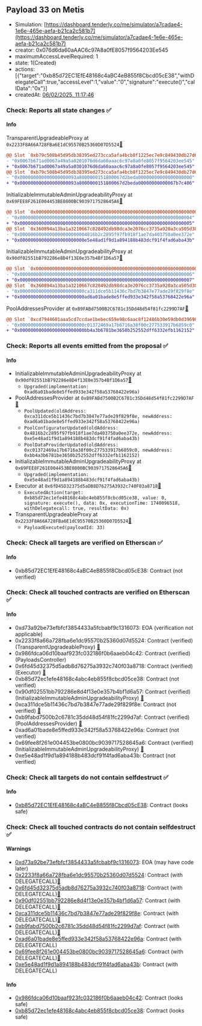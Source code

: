 ## Payload 33 on Metis

- Simulation: [https://dashboard.tenderly.co/me/simulator/a7cadae4-1e6e-465e-aefa-b21ca2c581b7](https://dashboard.tenderly.co/me/simulator/a7cadae4-1e6e-465e-aefa-b21ca2c581b7)
- creator: 0x076d6da60aAAC6c97A8a0fE8057f9564203Ee545
- maximumAccessLevelRequired: 1
- state: 1(Created)
- actions: [{"target":"0xb85d72EC1EfE48168c4aBC4eB855f8Cbcd05cE38","withDelegateCall":true,"accessLevel":1,"value":"0","signature":"execute()","callData":"0x"}]
- createdAt: [06/02/2025, 11:17:46](https://explorer.metis.io/tx/0x5ff58a6d8a2237ab350da47ffd3a0de54151a5fe6b93ba999962210876b02728)

### Check: Reports all state changes :white_check_mark:

#### Info


TransparentUpgradeableProxy at `0x2233F8A66A728FBa6E1dC95570B25360D07D5524`[:ghost:](https://github.com/bgd-labs/aave-address-book "GovernanceV3Metis.PAYLOADS_CONTROLLER")
```diff
@@ Slot `0xb79c508b45d95db38395ed273cca5afa4bcb8f1225ec7e9c849430db27d6f0fe` @@
- "0x0067b671ad0067a49a5a0201076d6da60aaac6c97a8a0fe8057f9564203ee545"
+ "0x0067b671ad0067a49a5a0301076d6da60aaac6c97a8a0fe8057f9564203ee545"
@@ Slot `0xb79c508b45d95db38395ed273cca5afa4bcb8f1225ec7e9c849430db27d6f0ff` @@
- "0x000000000000000000093a8000000151800067d2beda00000000000000000000"
+ "0x000000000000000000093a8000000151800067d2beda00000000000067b7c406"
```

InitializableImmutableAdminUpgradeabilityProxy at `0x69FEE8F261E004453BE0800BC9039717528645A6`[:ghost:](https://github.com/bgd-labs/aave-address-book "AaveV3Metis.POOL_CONFIGURATOR")
```diff
@@ Slot `0x0000000000000000000000000000000000000000000000000000000000000000` @@
- "0x0000000000000000000000000000000000000000000000000000000000000004"
+ "0x0000000000000000000000000000000000000000000000000000000000000005"
@@ Slot `0x360894a13ba1a3210667c828492db98dca3e2076cc3735a920a3ca505d382bbc` @@
- "0x0000000000000000000000004816b2c2895f97fb918f1ae7da403750a0ee372e"
+ "0x000000000000000000000000e5e48ad1f9d1a894188b483dcf91f4fad6aba43b"
```

InitializableImmutableAdminUpgradeabilityProxy at `0x90df02551bB792286e8D4f13E0e357b4Bf1D6a57`[:ghost:](https://github.com/bgd-labs/aave-address-book "AaveV3Metis.POOL")
```diff
@@ Slot `0x0000000000000000000000000000000000000000000000000000000000000000` @@
- "0x0000000000000000000000000000000000000000000000000000000000000006"
+ "0x0000000000000000000000000000000000000000000000000000000000000007"
@@ Slot `0x360894a13ba1a3210667c828492db98dca3e2076cc3735a920a3ca505d382bbc` @@
- "0x000000000000000000000000ca311dce5b11436c7bd7b3847e77ade29f829f8e"
+ "0x000000000000000000000000ad6a01bade8e5ffed933e342f58a53768422e96a"
```

PoolAddressesProvider at `0xB9FABd7500B2C6781c35Dd48d54f81fc2299D7AF`[:ghost:](https://github.com/bgd-labs/aave-address-book "AaveV3Metis.POOL_ADDRESSES_PROVIDER")
```diff
@@ Slot `0xcd7944601aaa5cd7ccdae1bebec659e98c6aac8f12486b30e59db0d39698051f` @@
- "0x000000000000000000000000c01372469a17b6716a38f00c277533917b6859c0"
+ "0x000000000000000000000000bb4a3b6781be3650b252552dff6332efb1162152"
```


### Check: Reports all events emitted from the proposal :white_check_mark:

#### Info

- InitializableImmutableAdminUpgradeabilityProxy at `0x90df02551bB792286e8D4f13E0e357b4Bf1D6a57`[:ghost:](https://github.com/bgd-labs/aave-address-book "AaveV3Metis.POOL")
  - `Upgraded(implementation: 0xad6a01bade8e5ffed933e342f58a53768422e96a)`
- PoolAddressesProvider at `0xB9FABd7500B2C6781c35Dd48d54f81fc2299D7AF`[:ghost:](https://github.com/bgd-labs/aave-address-book "AaveV3Metis.POOL_ADDRESSES_PROVIDER")
  - `PoolUpdated(oldAddress: 0xca311dce5b11436c7bd7b3847e77ade29f829f8e, newAddress: 0xad6a01bade8e5ffed933e342f58a53768422e96a)`
  - `PoolConfiguratorUpdated(oldAddress: 0x4816b2c2895f97fb918f1ae7da403750a0ee372e, newAddress: 0xe5e48ad1f9d1a894188b483dcf91f4fad6aba43b)`
  - `PoolDataProviderUpdated(oldAddress: 0xc01372469a17b6716a38f00c277533917b6859c0, newAddress: 0xbb4a3b6781be3650b252552dff6332efb1162152)`
- InitializableImmutableAdminUpgradeabilityProxy at `0x69FEE8F261E004453BE0800BC9039717528645A6`[:ghost:](https://github.com/bgd-labs/aave-address-book "AaveV3Metis.POOL_CONFIGURATOR")
  - `Upgraded(implementation: 0xe5e48ad1f9d1a894188b483dcf91f4fad6aba43b)`
- Executor at `0x6fD45D32375d5aDB8D76275A3932c740F03a8718`[:ghost:](https://github.com/bgd-labs/aave-address-book "AaveV3Metis.ACL_ADMIN, GovernanceV3Metis.EXECUTOR_LVL_1")
  - `ExecutedAction(target: 0xb85d72ec1efe48168c4abc4eb855f8cbcd05ce38, value: 0, signature: execute(), data: 0x, executionTime: 1740096518, withDelegatecall: true, resultData: 0x)`
- TransparentUpgradeableProxy at `0x2233F8A66A728FBa6E1dC95570B25360D07D5524`[:ghost:](https://github.com/bgd-labs/aave-address-book "GovernanceV3Metis.PAYLOADS_CONTROLLER")
  - `PayloadExecuted(payloadId: 33)`

### Check: Check all targets are verified on Etherscan :white_check_mark:

#### Info

- 0xb85d72EC1EfE48168c4aBC4eB855f8Cbcd05cE38: Contract (not verified) 

### Check: Check all touched contracts are verified on Etherscan :white_check_mark:

#### Info

- 0xd73a92be73efbfcf3854433a5fcbabf9c1316073: EOA (verification not applicable)
- 0x2233f8a66a728fba6e1dc95570b25360d07d5524: Contract (verified) (TransparentUpgradeableProxy) [:ghost:](https://github.com/bgd-labs/aave-address-book "GovernanceV3Metis.PAYLOADS_CONTROLLER")
- 0x986fdca06d10baaf923fc032186f0b6aaeb04c42: Contract (verified) (PayloadsController) 
- 0x6fd45d32375d5adb8d76275a3932c740f03a8718: Contract (verified) (Executor) [:ghost:](https://github.com/bgd-labs/aave-address-book "AaveV3Metis.ACL_ADMIN, GovernanceV3Metis.EXECUTOR_LVL_1")
- 0xb85d72ec1efe48168c4abc4eb855f8cbcd05ce38: Contract (not verified) 
- 0x90df02551bb792286e8d4f13e0e357b4bf1d6a57: Contract (verified) (InitializableImmutableAdminUpgradeabilityProxy) [:ghost:](https://github.com/bgd-labs/aave-address-book "AaveV3Metis.POOL")
- 0xca311dce5b11436c7bd7b3847e77ade29f829f8e: Contract (not verified) [:ghost:](https://github.com/bgd-labs/aave-address-book "AaveV3Metis.POOL_IMPL")
- 0xb9fabd7500b2c6781c35dd48d54f81fc2299d7af: Contract (verified) (PoolAddressesProvider) [:ghost:](https://github.com/bgd-labs/aave-address-book "AaveV3Metis.POOL_ADDRESSES_PROVIDER")
- 0xad6a01bade8e5ffed933e342f58a53768422e96a: Contract (not verified) 
- 0x69fee8f261e004453be0800bc9039717528645a6: Contract (verified) (InitializableImmutableAdminUpgradeabilityProxy) [:ghost:](https://github.com/bgd-labs/aave-address-book "AaveV3Metis.POOL_CONFIGURATOR")
- 0xe5e48ad1f9d1a894188b483dcf91f4fad6aba43b: Contract (not verified) 

### Check: Check all targets do not contain selfdestruct :white_check_mark:

#### Info

- [0xb85d72EC1EfE48168c4aBC4eB855f8Cbcd05cE38](https://explorer.metis.io/address/0xb85d72EC1EfE48168c4aBC4eB855f8Cbcd05cE38): Contract (looks safe)

### Check: Check all touched contracts do not contain selfdestruct :white_check_mark:

#### Warnings

- [0xd73a92be73efbfcf3854433a5fcbabf9c1316073](https://explorer.metis.io/address/0xd73a92be73efbfcf3854433a5fcbabf9c1316073): EOA (may have code later)
- [0x2233f8a66a728fba6e1dc95570b25360d07d5524](https://explorer.metis.io/address/0x2233f8a66a728fba6e1dc95570b25360d07d5524): Contract (with DELEGATECALL)[:ghost:](https://github.com/bgd-labs/aave-address-book "GovernanceV3Metis.PAYLOADS_CONTROLLER")
- [0x6fd45d32375d5adb8d76275a3932c740f03a8718](https://explorer.metis.io/address/0x6fd45d32375d5adb8d76275a3932c740f03a8718): Contract (with DELEGATECALL)[:ghost:](https://github.com/bgd-labs/aave-address-book "AaveV3Metis.ACL_ADMIN, GovernanceV3Metis.EXECUTOR_LVL_1")
- [0x90df02551bb792286e8d4f13e0e357b4bf1d6a57](https://explorer.metis.io/address/0x90df02551bb792286e8d4f13e0e357b4bf1d6a57): Contract (with DELEGATECALL)[:ghost:](https://github.com/bgd-labs/aave-address-book "AaveV3Metis.POOL")
- [0xca311dce5b11436c7bd7b3847e77ade29f829f8e](https://explorer.metis.io/address/0xca311dce5b11436c7bd7b3847e77ade29f829f8e): Contract (with DELEGATECALL)[:ghost:](https://github.com/bgd-labs/aave-address-book "AaveV3Metis.POOL_IMPL")
- [0xb9fabd7500b2c6781c35dd48d54f81fc2299d7af](https://explorer.metis.io/address/0xb9fabd7500b2c6781c35dd48d54f81fc2299d7af): Contract (with DELEGATECALL)[:ghost:](https://github.com/bgd-labs/aave-address-book "AaveV3Metis.POOL_ADDRESSES_PROVIDER")
- [0xad6a01bade8e5ffed933e342f58a53768422e96a](https://explorer.metis.io/address/0xad6a01bade8e5ffed933e342f58a53768422e96a): Contract (with DELEGATECALL)
- [0x69fee8f261e004453be0800bc9039717528645a6](https://explorer.metis.io/address/0x69fee8f261e004453be0800bc9039717528645a6): Contract (with DELEGATECALL)[:ghost:](https://github.com/bgd-labs/aave-address-book "AaveV3Metis.POOL_CONFIGURATOR")
- [0xe5e48ad1f9d1a894188b483dcf91f4fad6aba43b](https://explorer.metis.io/address/0xe5e48ad1f9d1a894188b483dcf91f4fad6aba43b): Contract (with DELEGATECALL)

#### Info

- [0x986fdca06d10baaf923fc032186f0b6aaeb04c42](https://explorer.metis.io/address/0x986fdca06d10baaf923fc032186f0b6aaeb04c42): Contract (looks safe)
- [0xb85d72ec1efe48168c4abc4eb855f8cbcd05ce38](https://explorer.metis.io/address/0xb85d72ec1efe48168c4abc4eb855f8cbcd05ce38): Contract (looks safe)

